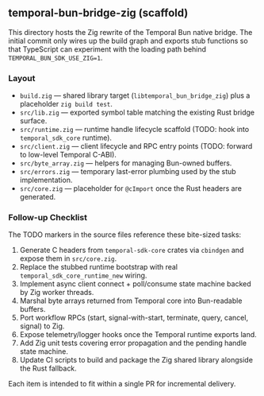 ## temporal-bun-bridge-zig (scaffold)

This directory hosts the Zig rewrite of the Temporal Bun native bridge. The initial commit only wires up
the build graph and exports stub functions so that TypeScript can experiment with the loading path behind
`TEMPORAL_BUN_SDK_USE_ZIG=1`.

### Layout

- `build.zig` — shared library target (`libtemporal_bun_bridge_zig`) plus a placeholder `zig build test`.
- `src/lib.zig` — exported symbol table matching the existing Rust bridge surface.
- `src/runtime.zig` — runtime handle lifecycle scaffold (TODO: hook into `temporal_sdk_core` runtime).
- `src/client.zig` — client lifecycle and RPC entry points (TODO: forward to low-level Temporal C-ABI).
- `src/byte_array.zig` — helpers for managing Bun-owned buffers.
- `src/errors.zig` — temporary last-error plumbing used by the stub implementation.
- `src/core.zig` — placeholder for `@cImport` once the Rust headers are generated.

### Follow-up Checklist

The TODO markers in the source files reference these bite-sized tasks:

1. Generate C headers from `temporal-sdk-core` crates via `cbindgen` and expose them in `src/core.zig`.
2. Replace the stubbed runtime bootstrap with real `temporal_sdk_core_runtime_new` wiring.
3. Implement async client connect + poll/consume state machine backed by Zig worker threads.
4. Marshal byte arrays returned from Temporal core into Bun-readable buffers.
5. Port workflow RPCs (start, signal-with-start, terminate, query, cancel, signal) to Zig.
6. Expose telemetry/logger hooks once the Temporal runtime exports land.
7. Add Zig unit tests covering error propagation and the pending handle state machine.
8. Update CI scripts to build and package the Zig shared library alongside the Rust fallback.

Each item is intended to fit within a single PR for incremental delivery.
